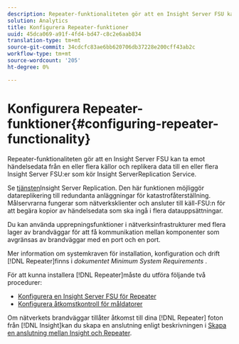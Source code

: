 ```yaml
---
description: Repeater-funktionaliteten gör att en Insight Server FSU kan ta emot händelsedata från en eller flera källor och replikera data till en eller flera Insight Server FSU:er som kör Insight ServerReplication Service.
solution: Analytics
title: Konfigurera Repeater-funktioner
uuid: 45dca069-a91f-4fd4-bd47-c8c2e6aab834
translation-type: tm+mt
source-git-commit: 34cdcfc83ae6bb620706db37228e200cff43ab2c
workflow-type: tm+mt
source-wordcount: '205'
ht-degree: 0%

---
```



# Konfigurera Repeater-funktioner{#configuring-repeater-functionality}

Repeater-funktionaliteten gör att en Insight Server FSU kan ta emot händelsedata från en eller flera källor och replikera data till en eller flera Insight Server FSU:er som kör Insight ServerReplication Service.

Se [tjänsten](../../../../home/c-inst-svr/c-ins-svr-rep-svc/c-ins-svr-rep-svc.md#concept-926e654e80d943a0b6ac44a82a510d92)Insight Server Replication. Den här funktionen möjliggör datareplikering till redundanta anläggningar för katastrofåterställning. Målservrarna fungerar som nätverksklienter och ansluter till käll-FSU:n för att begära kopior av händelsedata som ska ingå i flera datauppsättningar.

Du kan använda upprepningsfunktioner i nätverksinfrastrukturer med flera lager av brandväggar för att få kommunikation mellan komponenter som avgränsas av brandväggar med en port och en port.

Mer information om systemkraven för installation, konfiguration och drift [!DNL Repeater]finns i *dokumentet Minimum System Requirements* .

För att kunna installera [!DNL Repeater]måste du utföra följande två procedurer:

* [Konfigurera en Insight Server FSU för Repeater](../../../../home/c-inst-svr/c-rptr-fntly/c-cnfg-rptr-fntly/t-cfg-fsu-rptr.md#task-1ad7fa5777b845f4bd398f97226e56b2)
* [Konfigurera åtkomstkontroll för måldatorer](../../../../home/c-inst-svr/c-rptr-fntly/c-cnfg-rptr-fntly/t-cfg-acc-ctrll-tgt-mach.md#task-0e49953728444839bc0a26234501a4c5)

Om nätverkets brandväggar tillåter åtkomst till dina [!DNL Repeater] foton från [!DNL Insight]kan du skapa en anslutning enligt beskrivningen i [Skapa en anslutning mellan Insight och Repeater](../../../../home/c-inst-svr/c-rptr-fntly/c-cnfg-rptr-fntly/t-crt-conn-ins-rptr.md#task-785bfe5f0e31484683e4345038add118).

